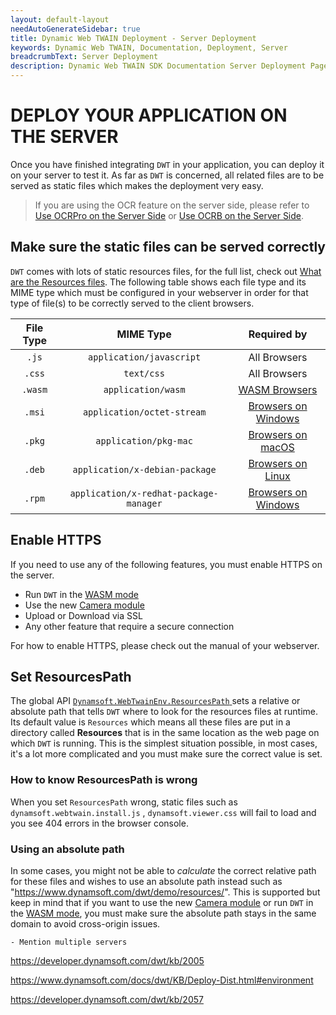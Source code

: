 ```yaml
---
layout: default-layout
needAutoGenerateSidebar: true
title: Dynamic Web TWAIN Deployment - Server Deployment
keywords: Dynamic Web TWAIN, Documentation, Deployment, Server
breadcrumbText: Server Deployment
description: Dynamic Web TWAIN SDK Documentation Server Deployment Page
---
```


# DEPLOY YOUR APPLICATION ON THE SERVER

Once you have finished integrating `DWT` in your application, you can deploy it on your server to test it. As far as `DWT` is concerned, all related files are to be served as static files which makes the deployment very easy.

> If you are using the OCR feature on the server side, please refer to [Use OCRPro on the Server Side]({{site.indepth}}features/OCR.html#use-ocrpro-on-the-server-side) or [Use OCRB on the Server Side]({{site.indepth}}features/OCR.html#use-ocrb-on-the-server-side).

## Make sure the static files can be served correctly

`DWT` comes with lots of static resources files, for the full list, check out [What are the Resources files]({{site.about}}FAQs.html#what-are-the-resources-files). The following table shows each file type and its MIME type which must be configured in your webserver in order for that type of file(s) to be correctly served to the client browsers.

| File Type | MIME Type | Required by |
|:-:|:-:|:-:|
| `.js` | `application/javascript` | All Browsers |
| `.css` | `text/css` | All Browsers |
| `.wasm` | `application/wasm` | [WASM Browsers]({{site.getstarted}}Platform.html#wasm-browsers) |
| `.msi` | `application/octet-stream` | [Browsers on Windows]({{site.getstarted}}Platform.html#browsers-on-windows) |
| `.pkg` | `application/pkg-mac` | [Browsers on macOS]({{site.getstarted}}Platform.html#browsers-on-macos) |
| `.deb` | `application/x-debian-package` | [Browsers on Linux]({{site.getstarted}}Platform.html#browsers-on-linux) |
| `.rpm` | `application/x-redhat-package-manager` | [Browsers on Windows]({{site.getstarted}}Platform.html#browsers-on-linux) |

## Enable HTTPS

If you need to use any of the following features, you must enable HTTPS on the server.

* Run `DWT` in the [WASM mode]({{site.indepth}}initialize.html#wasm-mode)
* Use the new [Camera module]({{site.indepth}}features/Input.html#use-mediadevices-cameras)
* Upload or Download via SSL
* Any other feature that require a secure connection

For how to enable HTTPS, please check out the manual of your webserver.

## Set ResourcesPath

The global API [ `Dynamsoft.WebTwainEnv.ResourcesPath` ]({{site.info}}api/Dynamsoft_WebTwainEnv.html#resourcespath) sets a relative or absolute path that tells `DWT` where to look for the resources files at runtime. Its default value is `Resources` which means all these files are put in a directory called **Resources** that is in the same location as the web page on which `DWT` is running. This is the simplest situation possible, in most cases, it's a lot more complicated and you must make sure the correct value is set.

### How to know ResourcesPath is wrong

When you set `ResourcesPath` wrong, static files such as `dynamsoft.webtwain.install.js` , `dynamsoft.viewer.css` will fail to load and you see 404 errors in the browser console.

### Using an absolute path

In some cases, you might not be able to *calculate* the correct relative path for these files and wishes to use an absolute path instead such as "https://www.dynamsoft.com/dwt/demo/resources/". This is supported but keep in mind that if you want to use the new [Camera module]({{site.indepth}}features/Input.html#use-mediadevices-cameras) or run `DWT` in the [WASM mode]({{site.indepth}}initialize.html#wasm-mode), you must make sure the absolute path stays in the same domain to avoid cross-origin issues.

    - Mention multiple servers

https://developer.dynamsoft.com/dwt/kb/2005

https://www.dynamsoft.com/docs/dwt/KB/Deploy-Dist.html#environment

https://developer.dynamsoft.com/dwt/kb/2057
